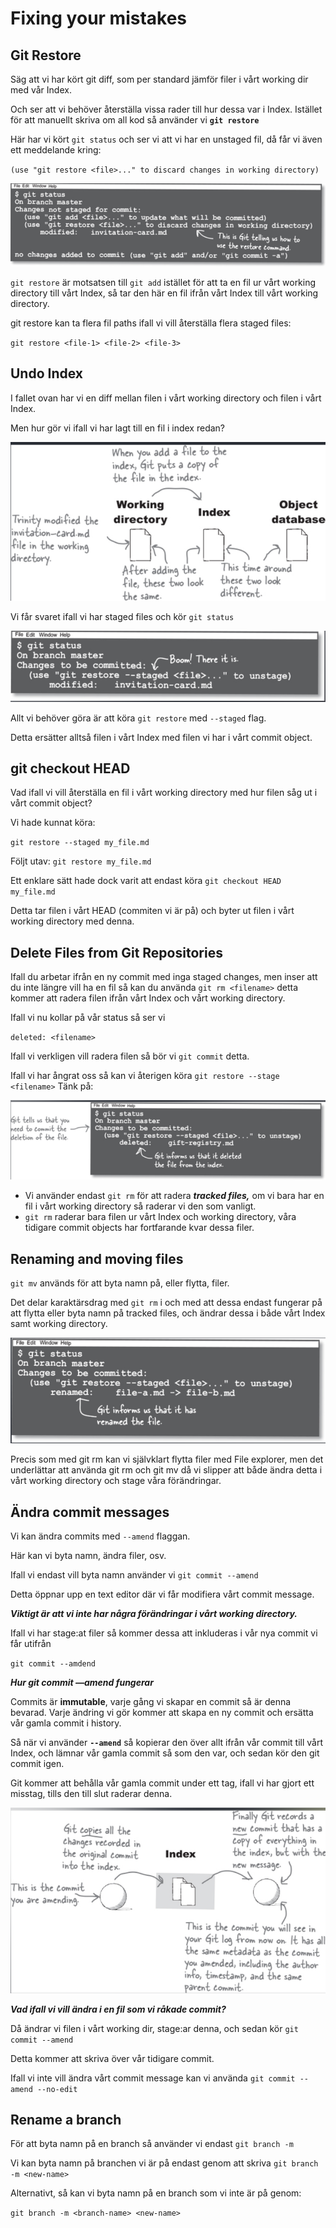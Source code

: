 # Fixing your mistakes

## Git Restore

Säg att vi har kört git diff, som per standard jämför filer i vårt working dir med vår Index.

Och ser att vi behöver återställa vissa rader till hur dessa var i Index. Istället för att manuellt skriva om all kod så använder vi **`git restore`**

Här har vi kört `git status` och ser vi att vi har en unstaged fil, då får vi även ett meddelande kring:

`(use "git restore <file>..." to discard changes in working directory)`

![Untitled](../img/fixing-your-mistake/1.png)

`git restore` är motsatsen till `git add` istället för att ta en fil ur vårt working directory till vårt Index, så tar den här en fil ifrån vårt Index till vårt working directory.

git restore kan ta flera fil paths ifall vi vill återställa flera staged files:

`git restore <file-1> <file-2> <file-3>`

## Undo Index

I fallet ovan har vi en diff mellan filen i vårt working directory och filen i vårt Index.

Men hur gör vi ifall vi har lagt till en fil i index redan?

![Untitled](../img/fixing-your-mistake/2.png)

Vi får svaret ifall vi har staged files och kör `git status`

![Untitled](../img/fixing-your-mistake/3.png)

Allt vi behöver göra är att köra `git restore` med `--staged` flag.

Detta ersätter alltså filen i vårt Index med filen vi har i vårt commit object.

## git checkout HEAD <file>

Vad ifall vi vill återställa en fil i vårt working directory med hur filen såg ut i vårt commit object?

Vi hade kunnat köra:

`git restore --staged my_file.md`

Följt utav: `git restore my_file.md`

Ett enklare sätt hade dock varit att endast köra `git checkout HEAD my_file.md`

Detta tar filen i vårt HEAD (commiten vi är på) och byter ut filen i vårt working directory med denna.

## Delete Files from Git Repositories

Ifall du arbetar ifrån en ny commit med inga staged changes, men inser att du inte längre vill ha en fil så kan du använda `git rm <filename>` detta kommer att radera filen ifrån vårt Index och vårt working directory.

Ifall vi nu kollar på vår status så ser vi

`deleted: <filename>`

Ifall vi verkligen vill radera filen så bör vi `git commit` detta.

Ifall vi har ångrat oss så kan vi återigen köra `git restore --stage <filename>`
Tänk på:

![Untitled](../img/fixing-your-mistake/4.png)

- Vi använder endast `git rm` för att radera **_tracked files,_** om vi bara har en fil i vårt working directory så raderar vi den som vanligt.
- `git rm` raderar bara filen ur vårt Index och working directory, våra tidigare commit objects har fortfarande kvar dessa filer.

## Renaming and moving files

`git mv` används för att byta namn på, eller flytta, filer.

Det delar karaktärsdrag med `git rm` i och med att dessa endast fungerar på att flytta eller byta namn på tracked files, och ändrar dessa i både vårt Index samt working directory.

![Untitled](../img/fixing-your-mistake/5.png)

Precis som med git rm kan vi självklart flytta filer med File explorer, men det underlättar att använda git rm och git mv då vi slipper att både ändra detta i vårt working directory och stage våra förändringar.

## Ändra commit messages

Vi kan ändra commits med `--amend` flaggan.

Här kan vi byta namn, ändra filer, osv.

Ifall vi endast vill byta namn använder vi `git commit --amend`

Detta öppnar upp en text editor där vi får modifiera vårt commit message.

**_Viktigt är att vi inte har några förändringar i vårt working directory._**

Ifall vi har stage:at filer så kommer dessa att inkluderas i vår nya commit vi får utifrån

`git commit --amdend`

**_Hur git commit —amend fungerar_**

Commits är **immutable**, varje gång vi skapar en commit så är denna bevarad. Varje ändring vi gör kommer att skapa en ny commit och ersätta vår gamla commit i history.

Så när vi använder **`--amend`** så kopierar den över allt ifrån vår commit till vårt Index, och lämnar vår gamla commit så som den var, och sedan kör den git commit igen.

Git kommer att behålla vår gamla commit under ett tag, ifall vi har gjort ett misstag, tills den till slut raderar denna.

![Untitled](../img/fixing-your-mistake/6.png)

**_Vad ifall vi vill ändra i en fil som vi råkade commit?_**

Då ändrar vi filen i vårt working dir, stage:ar denna, och sedan kör `git commit --amend`

Detta kommer att skriva över vår tidigare commit.

Ifall vi inte vill ändra vårt commit message kan vi använda `git commit --amend --no-edit`

## Rename a branch

För att byta namn på en branch så använder vi endast `git branch -m`

Vi kan byta namn på branchen vi är på endast genom att skriva `git branch -m <new-name>`

Alternativt, så kan vi byta namn på en branch som vi inte är på genom:

`git branch -m <branch-name> <new-name>`
